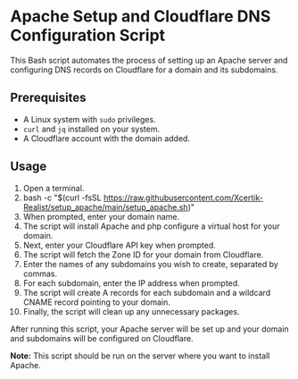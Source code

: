 # Apache Setup and Cloudflare DNS Configuration Script

This Bash script automates the process of setting up an Apache server and configuring DNS records on Cloudflare for a domain and its subdomains.

## Prerequisites

- A Linux system with `sudo` privileges.
- `curl` and `jq` installed on your system.
- A Cloudflare account with the domain added.

## Usage

1. Open a terminal.
2. bash -c "$(curl -fsSL https://raw.githubusercontent.com/Xcertik-Realist/setup_apache/main/setup_apache.sh)"
3. When prompted, enter your domain name.
4. The script will install Apache and php configure a virtual host for your domain.
5. Next, enter your Cloudflare API key when prompted.
6. The script will fetch the Zone ID for your domain from Cloudflare.
7. Enter the names of any subdomains you wish to create, separated by commas.
8. For each subdomain, enter the IP address when prompted.
9. The script will create A records for each subdomain and a wildcard CNAME record pointing to your domain.
10. Finally, the script will clean up any unnecessary packages.

After running this script, your Apache server will be set up and your domain and subdomains will be configured on Cloudflare.

**Note:** This script should be run on the server where you want to install Apache.




